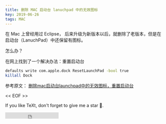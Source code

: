 ```yaml
---
title: 删除 MAC 启动台 lanuchpad 中的无效图标
key: 2019-06-26
tags: MAC
---
```


在 Mac 上曾经用过 Eclipse， 后来升级为新版本以后，就删除了老版本，但是在启动台（LanuchPad）中还保留有图标。

怎么办？

<!--more-->


在网上找到了一个解决办法：重置启动台

```bash
defaults write com.apple.dock ResetLaunchPad -bool true
killall Dock
```


参考原文： [删除mac启动台launchpad中的无效图标，重置启动台](https://www.pythontab.com/html/2018/ITzixun_0929/1358.html)

<< EOF >>

If you like TeXt, don't forget to give me a star :star2:.

<iframe src="https://ghbtns.com/github-btn.html?user=kitian616&repo=jekyll-TeXt-theme&type=star&count=true" frameborder="0" scrolling="0" width="170px" height="20px"></iframe>
